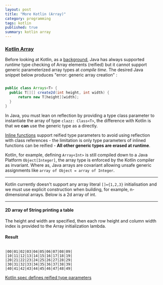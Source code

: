 ```yaml
---
layout: post
title: "More Kotlin (Array)"
category: programming
tags: kotlin
published: true
summary: kotlin array
---
```


### [Kotlin Array](https://kotlinlang.org/api/latest/jvm/stdlib/kotlin/-array/)

Before looking at Kotlin, as a [background](http://gafter.blogspot.com/2006/11/reified-generics-for-java.html), Java has always supported *runtime* type checking of Array elements (reified) but it cannot support generic parameterized array types at *compile time*. The desired Java snippet below produces "error: generic array creation" :

~~~ java

public class Arrays<T> {
  public T[][] create2d(int height, int width) {
      return new T[height][width];
  }
}

~~~

In Java, you must lean on reflection by providing a type class parameter to instantiate the array of type ```clazz: Class<T>```, the difference with Kotlin is that we **can** use the generic type as a <reified T> directly.

[Inline functions](https://kotlinlang.org/docs/reference/inline-functions.html) support reified type parameters to avoid using reflection with class references - the limitation is only type parameters of inlined functions can be reified -
**All other generic types are erased at runtime**.

Kotlin, for example, defining ```Array<Int>``` is still compiled down to a Java Platform ```Object[Integer]```, the array type is enforced by the Kotlin compiler as invariant. Where as, Java arrays are covariant allowing unsafe generic assignments like ```array of Object = array of Integer```. 

---

Kotlin currently doesn't support any array literal ```[]={1,2,3}``` initialisation and we must use explicit construction when building, for example, n-dimensional arrays. Below is a 2d array of int.

<script src="https://gist.github.com/griffio/ac6386d41298be68e8768ec2a3f7dc80.js"></script>

---

#### 2D array of String printing a table

The height and width are specified, then each row height and column width index is provided to the Array initialization lambda.

<script src="https://gist.github.com/griffio/0394829a2ec8e1877c7eaa55dce7b6d4.js"></script>

#### Result
~~~

|00|01|02|03|04|05|06|07|08|09|
|10|11|12|13|14|15|16|17|18|19|
|20|21|22|23|24|25|26|27|28|29|
|30|31|32|33|34|35|36|37|38|39|
|40|41|42|43|44|45|46|47|48|49|

~~~

[Kotlin spec defines reified type parameters](https://github.com/JetBrains/kotlin/blob/master/spec-docs/reified-type-parameters.md)



